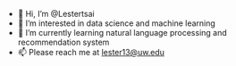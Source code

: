 - 👋 Hi, I’m @Lestertsai
- 👀 I’m interested in data science and machine learning
- 🌱 I’m currently learning natural language processing and recommendation system
- 📫 Please reach me at lester13@uw.edu 

<!---
Lestertsai/Lestertsai is a ✨ special ✨ repository because its `README.md` (this file) appears on your GitHub profile.
You can click the Preview link to take a look at your changes.
--->
